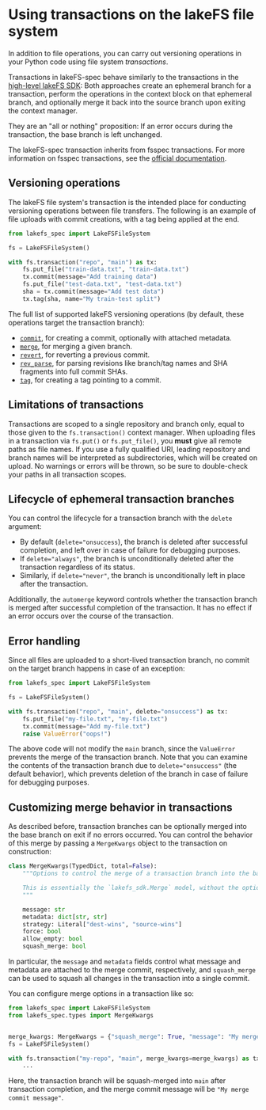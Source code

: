 # Using transactions on the lakeFS file system

In addition to file operations, you can carry out versioning operations in your Python code using file system *transactions*.

Transactions in lakeFS-spec behave similarly to the transactions in the [high-level lakeFS SDK](https://docs.lakefs.io/integrations/python.html#transactions):
Both approaches create an ephemeral branch for a transaction, perform the operations in the context block on that ephemeral branch, and optionally merge it back into the source branch upon exiting the context manager.

They are an "all or nothing" proposition: If an error occurs during the transaction, the base branch is left unchanged.

The lakeFS-spec transaction inherits from fsspec transactions. For more information on fsspec transactions, see the [official documentation](https://filesystem-spec.readthedocs.io/en/latest/features.html#transactions).

## Versioning operations

The lakeFS file system's transaction is the intended place for conducting versioning operations between file transfers.
The following is an example of file uploads with commit creations, with a tag being applied at the end.

```python
from lakefs_spec import LakeFSFileSystem

fs = LakeFSFileSystem()

with fs.transaction("repo", "main") as tx:
    fs.put_file("train-data.txt", "train-data.txt")
    tx.commit(message="Add training data")
    fs.put_file("test-data.txt", "test-data.txt")
    sha = tx.commit(message="Add test data")
    tx.tag(sha, name="My train-test split")
```

The full list of supported lakeFS versioning operations (by default, these operations target the transaction branch):

* [`commit`](../reference/lakefs_spec/transaction.md#lakefs_spec.transaction.LakeFSTransaction.commit), for creating a commit, optionally with attached metadata.
* [`merge`](../reference/lakefs_spec/transaction.md#lakefs_spec.transaction.LakeFSTransaction.merge), for merging a given branch.
* [`revert`](../reference/lakefs_spec/transaction.md#lakefs_spec.transaction.LakeFSTransaction.revert), for reverting a previous commit.
* [`rev_parse`](../reference/lakefs_spec/transaction.md#lakefs_spec.transaction.LakeFSTransaction.rev_parse), for parsing revisions like branch/tag names and SHA fragments into full commit SHAs.
* [`tag`](../reference/lakefs_spec/transaction.md#lakefs_spec.transaction.LakeFSTransaction.tag), for creating a tag pointing to a commit.

## Limitations of transactions

Transactions are scoped to a single repository and branch only, equal to those given to the `fs.transaction()` context manager.
When uploading files in a transaction via `fs.put()` or `fs.put_file()`, you **must** give all remote paths as file names.
If you use a fully qualified URI, leading repository and branch names will be interpreted as subdirectories, which will be created on upload.
No warnings or errors will be thrown, so be sure to double-check your paths in all transaction scopes.

## Lifecycle of ephemeral transaction branches

You can control the lifecycle for a transaction branch with the `delete` argument:

* By default (`delete="onsuccess`), the branch is deleted after successful completion, and left over in case of failure for debugging purposes.
* If `delete="always"`, the branch is unconditionally deleted after the transaction regardless of its status.
* Similarly, if `delete="never"`, the branch is unconditionally left in place after the transaction.

Additionally, the `automerge` keyword controls whether the transaction branch is merged after successful completion of the transaction.
It has no effect if an error occurs over the course of the transaction.

## Error handling

Since all files are uploaded to a short-lived transaction branch, no commit on the target branch happens in case of an exception:

```python
from lakefs_spec import LakeFSFileSystem

fs = LakeFSFileSystem()

with fs.transaction("repo", "main", delete="onsuccess") as tx:
    fs.put_file("my-file.txt", "my-file.txt")
    tx.commit(message="Add my-file.txt")
    raise ValueError("oops!")
```

The above code will not modify the `main` branch, since the `ValueError` prevents the merge of the transaction branch.
Note that you can examine the contents of the transaction branch due to `delete="onsuccess"` (the default behavior), which prevents deletion of the branch in case of failure for debugging purposes.

## Customizing merge behavior in transactions

As described before, transaction branches can be optionally merged into the base branch on exit if no errors occurred.
You can control the behavior of this merge by passing a `MergeKwargs` object to the transaction on construction:

```python
class MergeKwargs(TypedDict, total=False):
    """Options to control the merge of a transaction branch into the base branch.

    This is essentially the `lakefs_sdk.Merge` model, without the optionals.
    """

    message: str
    metadata: dict[str, str]
    strategy: Literal["dest-wins", "source-wins"]
    force: bool
    allow_empty: bool
    squash_merge: bool
```

In particular, the `message` and `metadata` fields control what message and metadata are attached to the merge commit, respectively, and `squash_merge` can be used to squash all changes in the transaction into a single commit.

You can configure merge options in a transaction like so:

```python
from lakefs_spec import LakeFSFileSystem
from lakefs_spec.types import MergeKwargs


merge_kwargs: MergeKwargs = {"squash_merge": True, "message": "My merge commit message"}
fs = LakeFSFileSystem()

with fs.transaction("my-repo", "main", merge_kwargs=merge_kwargs) as tx:
    ...
```

Here, the transaction branch will be squash-merged into `main` after transaction completion, and the merge commit message will be `"My merge commit message"`.
